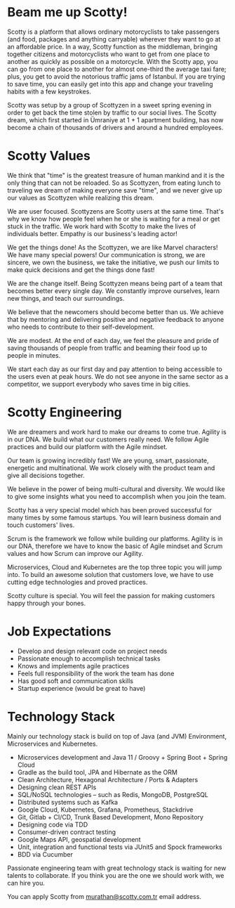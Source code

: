 # Beam me up Scotty!
Scotty is a platform that allows ordinary motorcyclists to take passengers (and food, packages and anything carryable) wherever they want to go at an affordable price. In a way, Scotty function as the middleman, bringing together citizens and motorcyclists who want to get from one place to another as quickly as possible on a motorcycle. With the Scotty app, you can go from one place to another for almost one-third the average taxi fare; plus, you get to avoid the notorious traffic jams of Istanbul. If you are trying to save time, you can easily get into this app and change your traveling habits with a few keystrokes.

Scotty was setup by a group of Scottyzen in a sweet spring evening in order to get back the time stolen by traffic to our social lives. The Scotty dream, which first started in Ümraniye at 1 + 1 apartment building, has now become a chain of thousands of drivers and around a hundred employees.

# Scotty Values

We think that "time" is the greatest treasure of human mankind and it is the only thing that can not be reloaded. So as Scottyzen, from eating lunch to traveling we dream of making everyone save "time", and we never give up our values as Scottyzen while realizing this dream.

We are user focused. Scottyzens are Scotty users at the same time. That's why we know how people feel when he or she is waiting for a meal or get stuck in the traffic. We work hard with Scotty to make the lives of individuals better. Empathy is our business's leading actor!

We get the things done! As the Scottyzen, we are like Marvel characters! We have many special powers! Our communication is strong, we are sincere, we own the business, we take the initiative, we push our limits to make quick decisions and get the things done fast!

We are the change itself. Being Scottyzen means being part of a team that becomes better every single day. We constantly improve ourselves, learn new things, and teach our surroundings. 

We believe that the newcomers should become better than us. We achieve that by mentoring and delivering positive and negative feedback to anyone who needs to contribute to their self-development.

We are modest. At the end of each day, we feel the pleasure and pride of saving thousands of people from traffic and beaming their food up to people in minutes. 

We start each day as our first day and pay attention to being accessible to the users even at peak hours. We do not see anyone in the same sector as a competitor, we support everybody who saves time in big cities.

# Scotty Engineering

We are dreamers and work hard to make our dreams to come true. Agility is in our DNA. We build what our customers really need. We follow Agile practices and build our platform with the Agile mindset.

Our team is growing incredibly fast! We are young, smart, passionate, energetic and multinational. We work closely with the product team and give all decisions together.

We believe in the power of being multi-cultural and diversity. We would like to give some insights what you need to accomplish when you join the team.

Scotty has a very special model which has been proved successful for many times by some famous startups. You will learn business domain and touch customers' lives.

Scrum is the framework we follow while building our platforms. Agility is in our DNA, therefore we have to know the basic of Agile mindset and Scrum values and how Scrum can improve our Agility.

Microservices, Cloud and Kubernetes are the top three topic you will jump into. To build an awesome solution that customers love, we have to use cutting edge technologies and proved practices.

Scotty culture is special. You will feel the passion for making customers happy through your bones.

# Job Expectations

* Develop and design relevant code on project needs
* Passionate enough to accomplish technical tasks
* Knows and implements agile practices
* Feels full responsibility of the work the team has done
* Has good soft and communication skills
* Startup experience (would be great to have)

# Technology Stack

Mainly our technology stack is build on top of Java (and JVM) Environment, Microservices and Kubernetes.

* Microservices development and Java 11 / Groovy + Spring Boot + Spring Cloud
* Gradle as the build tool, JPA and Hibernate as the ORM
* Clean Architecture, Hexagonal Architecture / Ports & Adapters
* Designing clean REST APIs
* SQL/NoSQL technologies – such as Redis, MongoDB, PostgreSQL
* Distributed systems such as Kafka
* Google Cloud, Kubernetes, Grafana, Prometheus, Stackdrive
* Git, Gitlab + CI/CD, Trunk Based Development, Mono Repository
* Designing code via TDD
* Consumer-driven contract testing
* Google Maps API, geospatial development
* Unit, integration and functional tests via JUnit5 and Spock frameworks
* BDD via Cucumber

Passionate engineering team with great technology stack is waiting for new talents to collaborate. If you think you are the one we should work with, we can hire you.

You can apply Scotty from [murathan@scotty.com.tr](mailto:murathan@scotty.com.tr) email address.
